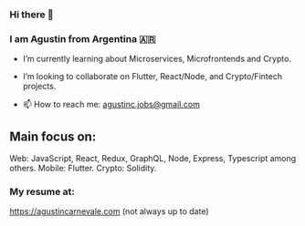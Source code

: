 ### Hi there 👋 
### I am Agustin from Argentina 🇦🇷 

- I’m currently learning about Microservices, Microfrontends and Crypto.
- I’m looking to collaborate on Flutter, React/Node, and Crypto/Fintech projects.

- 📫 How to reach me: agustinc.jobs@gmail.com

## Main focus on: 
Web: JavaScript, React, Redux, GraphQL, Node, Express, Typescript among others.
Mobile: Flutter.
Crypto: Solidity.

### My resume at:
https://agustincarnevale.com (not always up to date)
